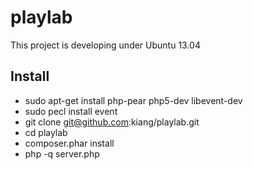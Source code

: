 playlab
=======

This project is developing under Ubuntu 13.04

## Install

* sudo apt-get install php-pear php5-dev libevent-dev
* sudo pecl install event
* git clone git@github.com:kiang/playlab.git
* cd playlab
* composer.phar install
* php -q server.php
